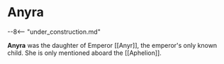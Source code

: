 # Anyra

--8<-- "under_construction.md"

**Anyra** was the daughter of Emperor [[Anyr]], the emperor's only known child. She is only mentioned aboard the [[Aphelion]].